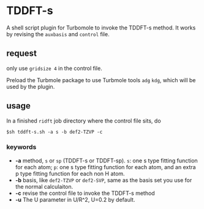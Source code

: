 # TDDFT-s
A shell script plugin for Turbomole to invoke the TDDFT-s method. It works by revising the `auxbasis` and `control` file.
## request
only use `gridsize 4` in the control file.

Preload the Turbmole package to use Turbmole tools `adg` `kdg`, which will be used by the plugin.

## usage
In a finished `ridft` job directory where the control file sits, do 
```
$sh tddft-s.sh -a s -b def2-TZVP -c 
```
### keywords
- **-a** method, `s` or `sp` (TDDFT-s or TDDFT-sp). `s`: one s type fitting function for each atom; `p`: one s type fitting function for each atom, and an extra p type fitting function for each non H atom.
- **-b** basis, like `def2-TZVP` or `def2-SVP`, same as the basis set you use for the normal calculaiton.
- **-c** revise the control file to invoke the TDDFT-s method
- **-u** The U parameter in U/R^2, U=0.2 by default. 
